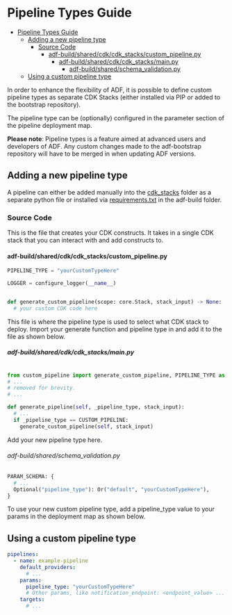 # Pipeline Types Guide

- [Pipeline Types Guide](#pipeline-types-guide)
  - [Adding a new pipeline type](#adding-a-new-pipeline-type)
    - [Source Code](#source-code)
      - [adf-build/shared/cdk/cdk_stacks/custom_pipeline.py](#adf-buildsharedcdkcdk_stackscustom_pipelinepy)
        - [adf-build/shared/cdk/cdk_stacks/main.py](#adf-buildsharedcdkcdk_stacksmainpy)
          - [adf-build/shared/schema_validation.py](#adf-buildsharedschema_validationpy)
  - [Using a custom pipeline type](#using-a-custom-pipeline-type)

In order to enhance the flexibility of ADF, it is possible to define custom
pipeline types as separate CDK Stacks (either installed via PIP or added to the
bootstrap repository).

The pipeline type can be (optionally) configured in the parameter section of
the pipeline deployment map.

__Please note__:
Pipeline types is a feature aimed at advanced users and developers of ADF.
Any custom changes made to the adf-bootstrap repository will have to be merged
in when updating ADF versions.

## Adding a new pipeline type

A pipeline can either be added manually into the [cdk_stacks](../src/lambda_codebase/initial_commit/bootstrap_repository/adf-build/shared/cdk/cdk_stacks)
folder as a separate python file or installed via [requirements.txt](../src/lambda_codebase/initial_commit/bootstrap_repository/adf-build/requirements.txt)
in the adf-build folder.

### Source Code

This is the file that creates your CDK constructs.
It takes in a single CDK stack that you can interact with and add constructs to.

#### adf-build/shared/cdk/cdk_stacks/custom_pipeline.py

```python
PIPELINE_TYPE = "yourCustomTypeHere"

LOGGER = configure_logger(__name__)


def generate_custom_pipeline(scope: core.Stack, stack_input) -> None:
  # your custom CDK code here
```

This file is where the pipeline type is used to select what CDK stack to
deploy. Import your generate function and pipeline type in and add it to the
file as shown below.

##### adf-build/shared/cdk/cdk_stacks/main.py

```python

from custom_pipeline import generate_custom_pipeline, PIPELINE_TYPE as CUSTOM_PIPELINE
# ...
# removed for brevity.
# ...

def generate_pipeline(self, _pipeline_type, stack_input):
  # ...
  if _pipeline_type == CUSTOM_PIPELINE:
    generate_custom_pipeline(self, stack_input)

```

Add your new pipeline type here.

###### adf-build/shared/schema_validation.py

```python
PARAM_SCHEMA: {
  # ...
  Optional("pipeline_type"): Or("default", "yourCustomTypeHere"),
}

```

To use your new custom pipeline type, add a pipeline_type value to your params
in the deployment map as shown below.

## Using a custom pipeline type

```YAML
pipelines:
  - name: example-pipeline
    default_providers:
      # ...
    params:
      pipeline_type: "yourCustomTypeHere"
      # Other params, like notification_endpoint: <endpoint_value> ...
    targets:
      # ...
```
